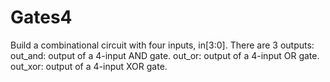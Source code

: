 # Gates4
Build a combinational circuit with four inputs, in[3:0].  There are 3 outputs:  out_and: output of a 4-input AND gate. out_or: output of a 4-input OR gate. out_xor: output of a 4-input XOR gate.
